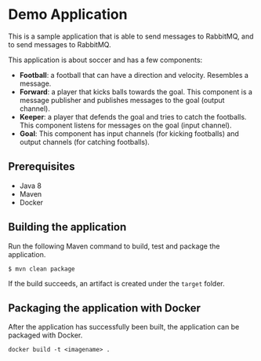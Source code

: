 # Demo Application

This is a sample application that is able to send messages to RabbitMQ,
and to send messages to RabbitMQ.

This application is about soccer and has a few components:

- **Football**: a  football that can have a direction and velocity. Resembles a message.
- **Forward**: a player that kicks balls towards the goal. This component is a message publisher and publishes messages to the goal (output channel).
- **Keeper**: a player that defends the goal and tries to catch the footballs. This component listens for messages on the goal (input channel).
- **Goal**: This component has input channels (for kicking footballs) and output channels (for catching footballs).

## Prerequisites

- Java 8
- Maven
- Docker

## Building the application

Run the following Maven command to build, test and package the application.

```
$ mvn clean package
```

If the build succeeds,
an artifact is created under the `target` folder.

## Packaging the application with Docker

After the application has successfully been built,
the application can be packaged with Docker.

```
docker build -t <imagename> .
```


